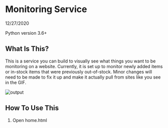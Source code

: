 # Monitoring Service

12/27/2020

Python version 3.6+

What Is This?
-------------
This is a service you can build to visually see what things you want to be monitoring on a website. Currently, it is set up to monitor newly added items or in-stock items that were previously out-of-stock. Minor changes will need to be made to fix it up and make it actually pull from sites like you see in the GIF.

![output](https://user-images.githubusercontent.com/31294355/150187153-8b2d16cf-9ee5-442c-8cfd-1e476eba1986.gif)


How To Use This
---------------
1. Open home.html
